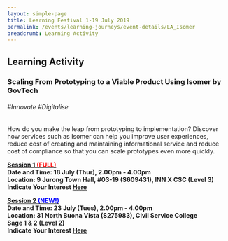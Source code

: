 ```yaml
---
layout: simple-page
title: Learning Festival 1-19 July 2019
permalink: /events/learning-journeys/event-details/LA_Isomer
breadcrumb: Learning Activity
---
```


## Learning Activity
### Scaling From Prototyping to a Viable Product Using Isomer by GovTech 

###### _#Innovate #Digitalise_

How do you make the leap from prototyping to implementation? Discover how services such as Isomer can help you improve user experiences, reduce cost of creating and maintaining informational service and reduce cost of compliance so that you can scale prototypes even more quickly. 

<b><u>Session 1 <font color="red"> (FULL)</font></u><br>
**Date and Time: 18 July (Thur), 2.00pm - 4.00pm** <br>
**Location: 9 Jurong Town Hall, #03-19 (S609431), INN X CSC (Level 3)** <br>
**Indicate Your Interest [Here](https://www.eventbrite.sg/e/scaling-from-prototyping-to-a-viable-product-using-isomer-by-govtech-tickets-62296638924)** 

<b><u>Session 2 <font color="blue"> (NEW!)</font></u><br>
**Date and Time: 23 July (Tues), 2.00pm - 4.00pm** <br>
**Location: 31 North Buona Vista (S275983), Civil Service College<br>Sage 1 & 2 (Level 2)** <br>
**Indicate Your Interest [Here](https://www.eventbrite.sg/e/scaling-from-prototyping-to-a-viable-product-using-isomer-by-govtech-2nd-run-tickets-63644453273)**
